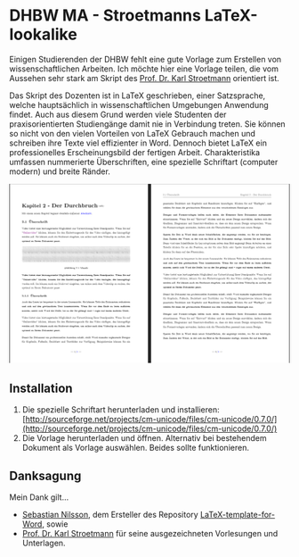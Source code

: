 # DHBW MA - Stroetmanns LaTeX-lookalike

Einigen Studierenden der DHBW fehlt eine gute Vorlage zum Erstellen von wissenschaftlichen Arbeiten. Ich möchte hier eine Vorlage teilen, die vom Aussehen sehr stark am Skript des [Prof. Dr. Karl Stroetmann](https://www.mannheim.dhbw.de/suche/ansprechpersonen?tx_dhbwcontacts_contactsingleforsearch%5Baction%5D=showSingle&tx_dhbwcontacts_contactsingleforsearch%5Bcontroller%5D=Contact&tx_dhbwcontacts_contactsingleforsearch%5Bperson%5D=284&cHash=94993e0d0b7fa8843e034dc4a229809a "DHBW Mannheim: Ansprechpersonen") orientiert ist. 

Das Skript des Dozenten ist in LaTeX geschrieben, einer Satzsprache, welche hauptsächlich in wissenschaftlichen Umgebungen Anwendung findet. Auch aus diesem Grund werden viele Studenten der praxisorientierten Studiengänge damit nie in Verbindung treten. Sie können so nicht von den vielen Vorteilen von LaTeX Gebrauch machen und schreiben ihre Texte viel effizienter in Word.
Dennoch bietet LaTeX ein professionelles Erscheinungsbild der fertigen Arbeit. Charakteristika umfassen nummerierte Überschriften, eine spezielle Schriftart (computer modern) und breite Ränder.

![Beispiel-Bild](example.png)

## Installation

1. Die spezielle Schriftart herunterladen und installieren: [http://sourceforge.net/projects/cm-unicode/files/cm-unicode/0.7.0/](http://sourceforge.net/projects/cm-unicode/files/cm-unicode/0.7.0/)
2. Die Vorlage herunterladen und öffnen. Alternativ bei bestehendem Dokument als Vorlage auswählen.
Beides sollte funktionieren.

## Danksagung

Mein Dank gilt...

- [Sebastian Nilsson](https://github.com/sebnil "Sebastian Nilsson auf GitHub"), dem Ersteller des Repository [LaTeX-template-for-Word](https://github.com/sebnil/LaTeX-template-for-Word), sowie
- [Prof. Dr. Karl Stroetmann](https://github.com/karlstroetmann/ "Karl Stroetmann auf GitHub") für seine ausgezeichneten Vorlesungen und Unterlagen.
